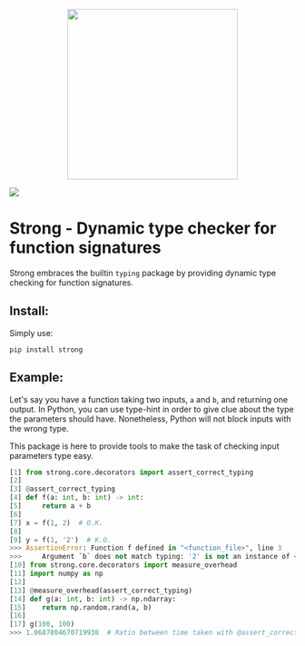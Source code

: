 <p align="center">
<img src="https://raw.githubusercontent.com/jeertmans/strong/main/img/logo.png" width=300></img>
</p>

![](https://img.shields.io/readthedocs/strong)

# Strong - Dynamic type checker for function signatures
Strong embraces the builtin `typing` package by providing dynamic type checking for function signatures.

## Install:

Simply use:

`pip install strong`

## Example:

Let's say you have a function taking two inputs, `a` and `b`, and returning one output. In Python, you can use type-hint in order to give clue about the type the parameters should have. Nonetheless, Python will not block inputs with the wrong type.

This package is here to provide tools to make the task of checking input parameters type easy.

```python
[1] from strong.core.decorators import assert_correct_typing
[2] 
[3] @assert_correct_typing
[4] def f(a: int, b: int) -> int:
[5]     return a + b
[6]  
[7] x = f(1, 2)  # O.K.
[8]
[9] y = f(1, '2')  # K.O.
>>> AssertionError: Function f defined in "<function_file>", line 3
>>>     Argument `b` does not match typing: '2' is not an instance of <class 'int'>
[10] from strong.core.decorators import measure_overhead
[11] import numpy as np
[12]
[13] @measure_overhead(assert_correct_typing)
[14] def g(a: int, b: int) -> np.ndarray:
[15]    return np.random.rand(a, b)
[16]
[17] g(100, 100)
>>> 1.0687804670719938  # Ratio between time taken with @assert_correct_typing and without
```
